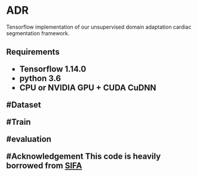 # ADR

Tensorflow implementation of our unsupervised domain adaptation cardiac segmentation framework. 





<h2> Requirements
  
- Tensorflow 1.14.0
- python 3.6
- CPU or NVIDIA GPU + CUDA CuDNN

#Dataset


#Train

#evaluation

#Acknowledgement
This code is heavily borrowed from [SIFA](https://github.com/cchen-cc/SIFA)
